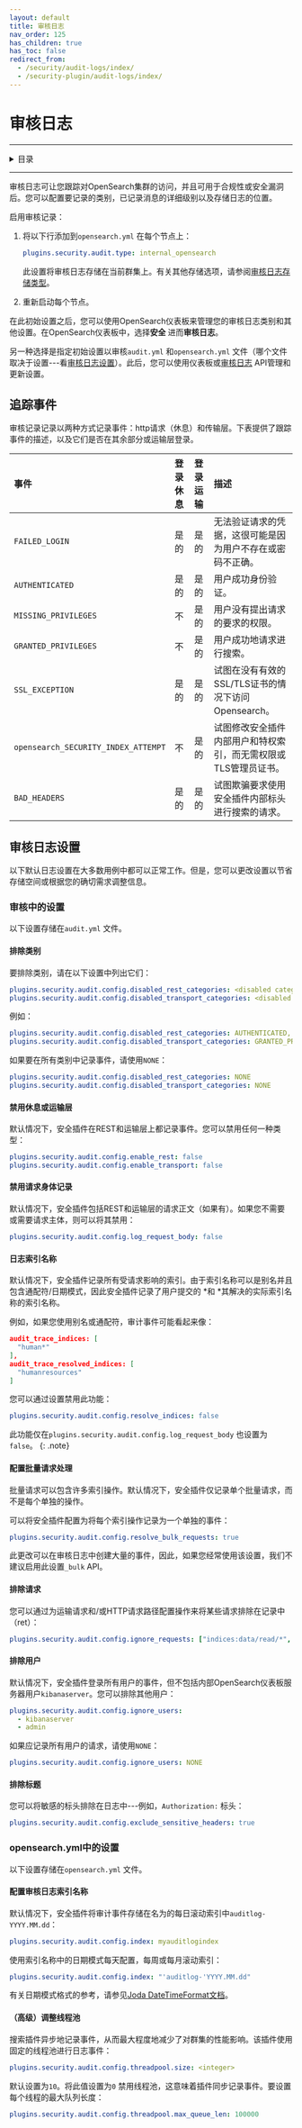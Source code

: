 ```yaml
---
layout: default
title: 审核日志
nav_order: 125
has_children: true
has_toc: false
redirect_from:
  - /security/audit-logs/index/
  - /security-plugin/audit-logs/index/
---
```


# 审核日志

---

<details closed markdown="block">
  <summary>
    目录
  </summary>
  {: .text-delta }
- TOC
{:toc}
</details>

---

审核日志可让您跟踪对OpenSearch集群的访问，并且可用于合规性或安全漏洞后。您可以配置要记录的类别，已记录消息的详细级别以及存储日志的位置。

启用审核记录：

1. 将以下行添加到`opensearch.yml` 在每个节点上：

   ```yml
   plugins.security.audit.type: internal_opensearch
   ```

   此设置将审核日志存储在当前群集上。有关其他存储选项，请参阅[审核日志存储类型]({{site.url}}{{site.baseurl}}/security/audit-logs/storage-types/)。

2. 重新启动每个节点。

在此初始设置之后，您可以使用OpenSearch仪表板来管理您的审核日志类别和其他设置。在OpenSearch仪表板中，选择**安全** 进而**审核日志**。

另一种选择是指定初始设置以审核`audit.yml` 和`opensearch.yml` 文件（哪个文件取决于设置---看[审核日志设置](#audit-log-settings)）。此后，您可以使用仪表板或[审核日志]({{site.url}}{{site.baseurl}}/security/access-control/api/#audit-logs) API管理和更新设置。


## 追踪事件

审核记录记录以两种方式记录事件：http请求（休息）和传输层。下表提供了跟踪事件的描述，以及它们是否在其余部分或运输层登录。

事件| 登录休息| 登录运输| 描述
:--- | :--- | :--- | :---
`FAILED_LOGIN` | 是的| 是的| 无法验证请求的凭据，这很可能是因为用户不存在或密码不正确。
`AUTHENTICATED` | 是的| 是的| 用户成功身份验证。
`MISSING_PRIVILEGES` | 不| 是的| 用户没有提出请求的要求的权限。
`GRANTED_PRIVILEGES` | 不| 是的| 用户成功地请求进行搜索。
`SSL_EXCEPTION` | 是的| 是的| 试图在没有有效的SSL/TLS证书的情况下访问Opensearch。
`opensearch_SECURITY_INDEX_ATTEMPT` | 不| 是的| 试图修改安全插件内部用户和特权索引，而无需权限或TLS管理员证书。
`BAD_HEADERS` | 是的| 是的| 试图欺骗要求使用安全插件内部标头进行搜索的请求。


## 审核日志设置

以下默认日志设置在大多数用例中都可以正常工作。但是，您可以更改设置以节省存储空间或根据您的确切需求调整信息。


### 审核中的设置

以下设置存储在`audit.yml` 文件。


#### 排除类别

要排除类别，请在以下设置中列出它们：

```yml
plugins.security.audit.config.disabled_rest_categories: <disabled categories>
plugins.security.audit.config.disabled_transport_categories: <disabled categories>
```

例如：

```yml
plugins.security.audit.config.disabled_rest_categories: AUTHENTICATED, opensearch_SECURITY_INDEX_ATTEMPT
plugins.security.audit.config.disabled_transport_categories: GRANTED_PRIVILEGES
```

如果要在所有类别中记录事件，请使用`NONE`：

```yml
plugins.security.audit.config.disabled_rest_categories: NONE
plugins.security.audit.config.disabled_transport_categories: NONE
```


#### 禁用休息或运输层

默认情况下，安全插件在REST和运输层上都记录事件。您可以禁用任何一种类型：

```yml
plugins.security.audit.config.enable_rest: false
plugins.security.audit.config.enable_transport: false
```


#### 禁用请求身体记录

默认情况下，安全插件包括REST和运输层的请求正文（如果有）。如果您不需要或需要请求主体，则可以将其禁用：

```yml
plugins.security.audit.config.log_request_body: false
```


#### 日志索引名称

默认情况下，安全插件记录所有受请求影响的索引。由于索引名称可以是别名并且包含通配符/日期模式，因此安全插件记录了用户提交的 *和 *其解决的实际索引名称的索引名称。

例如，如果您使用别名或通配符，审计事件可能看起来像：

```json
audit_trace_indices: [
  "human*"
],
audit_trace_resolved_indices: [
  "humanresources"
]
```

您可以通过设置禁用此功能：

```yml
plugins.security.audit.config.resolve_indices: false
```

此功能仅在`plugins.security.audit.config.log_request_body` 也设置为`false`。
{: .note}


#### 配置批量请求处理

批量请求可以包含许多索引操作。默认情况下，安全插件仅记录单个批量请求，而不是每个单独的操作。

可以将安全插件配置为将每个索引操作记录为一个单独的事件：

```yml
plugins.security.audit.config.resolve_bulk_requests: true
```

此更改可以在审核日志中创建大量的事件，因此，如果您经常使用该设置，我们不建议启用此设置`_bulk` API。


#### 排除请求

您可以通过为运输请求和/或HTTP请求路径配置操作来将某些请求排除在记录中（ret）：

```yml
plugins.security.audit.config.ignore_requests: ["indices:data/read/*", "SearchRequest"]
```


#### 排除用户

默认情况下，安全插件登录所有用户的事件，但不包括内部OpenSearch仪表板服务器用户`kibanaserver`。您可以排除其他用户：

```yml
plugins.security.audit.config.ignore_users:
  - kibanaserver
  - admin
```

如果应记录所有用户的请求，请使用`NONE`：

```yml
plugins.security.audit.config.ignore_users: NONE
```


#### 排除标题

您可以将敏感的标头排除在日志中---例如，`Authorization:` 标头：

```yml
plugins.security.audit.config.exclude_sensitive_headers: true
```


### opensearch.yml中的设置

以下设置存储在`opensearch.yml` 文件。


#### 配置审核日志索引名称

默认情况下，安全插件将审计事件存储在名为的每日滚动索引中`auditlog-YYYY.MM.dd`：

```yml
plugins.security.audit.config.index: myauditlogindex
```

使用索引名称中的日期模式每天配置，每周或每月滚动索引：

```yml
plugins.security.audit.config.index: "'auditlog-'YYYY.MM.dd"
```

有关日期模式格式的参考，请参见[Joda DateTimeFormat文档](https://www.joda.org/joda-time/apidocs/org/joda/time/format/DateTimeFormat.html)。


#### （高级）调整线程池

搜索插件异步地记录事件，从而最大程度地减少了对群集的性能影响。该插件使用固定的线程池进行日志事件：

```yml
plugins.security.audit.config.threadpool.size: <integer>
```

默认设置为`10`。将此值设置为`0` 禁用线程池，这意味着插件同步记录事件。要设置每个线程的最大队列长度：

```yml
plugins.security.audit.config.threadpool.max_queue_len: 100000
```


